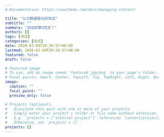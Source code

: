 ```yaml
---
# Documentation: https://wowchemy.com/docs/managing-content/

title: "认识数据驱动的测试"
subtitle: ""
summary: "测试的第X范式？"
authors: []
tags: [测试]
categories: [测试]
date: 2020-03-09T20:20:57+08:00
lastmod: 2020-03-09T20:20:57+08:00
featured: false
draft: false

# Featured image
# To use, add an image named `featured.jpg/png` to your page's folder.
# Focal points: Smart, Center, TopLeft, Top, TopRight, Left, Right, BottomLeft, Bottom, BottomRight.
image:
  caption: ""
  focal_point: ""
  preview_only: false

# Projects (optional).
#   Associate this post with one or more of your projects.
#   Simply enter your project's folder or file name without extension.
#   E.g. `projects = ["internal-project"]` references `content/project/deep-learning/index.md`.
#   Otherwise, set `projects = []`.
projects: []
---
```

